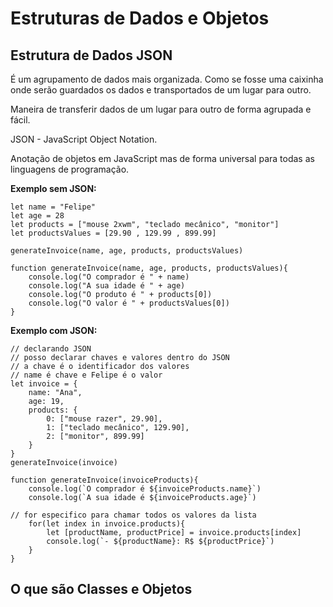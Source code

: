 # Estruturas de Dados e Objetos

## Estrutura de Dados JSON

É um agrupamento de dados mais organizada. Como se fosse uma caixinha onde serão guardados os dados e transportados de um lugar para outro. 

Maneira de transferir dados de um lugar para outro de forma agrupada e fácil.

JSON - JavaScript Object Notation.

Anotação de objetos em JavaScript mas de forma universal para todas as linguagens de programação.

**Exemplo sem JSON:**
```
let name = "Felipe"
let age = 28
let products = ["mouse 2xwm", "teclado mecânico", "monitor"]
let productsValues = [29.90 , 129.99 , 899.99]

generateInvoice(name, age, products, productsValues)

function generateInvoice(name, age, products, productsValues){
    console.log("O comprador é " + name)
    console.log("A sua idade é " + age)
    console.log("O produto é " + products[0])
    console.log("O valor é " + productsValues[0])
}
```

**Exemplo com JSON:**

```
// declarando JSON
// posso declarar chaves e valores dentro do JSON
// a chave é o identificador dos valores
// name é chave e Felipe é o valor
let invoice = {
    name: "Ana",
    age: 19,
    products: {
        0: ["mouse razer", 29.90],
        1: ["teclado mecânico", 129.90],
        2: ["monitor", 899.99]
    }    
}
generateInvoice(invoice)

function generateInvoice(invoiceProducts){
    console.log(`O comprador é ${invoiceProducts.name}`)
    console.log(`A sua idade é ${invoiceProducts.age}`)

// for especifico para chamar todos os valores da lista
    for(let index in invoice.products){
        let [productName, productPrice] = invoice.products[index]
        console.log(`- ${productName}: R$ ${productPrice}`)
    }
}
```

## O que são Classes e Objetos